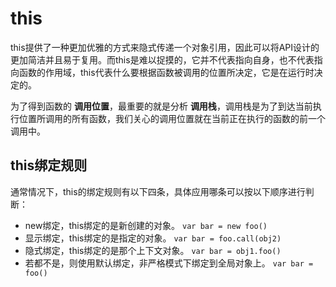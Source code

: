 # this
this提供了一种更加优雅的方式来隐式传递一个对象引用，因此可以将API设计的更加简洁并且易于复用。而this是难以捉摸的，它并不代表指向自身，也不代表指向函数的作用域，this代表什么要根据函数被调用的位置所决定，它是在运行时决定的。

为了得到函数的 **调用位置**，最重要的就是分析 **调用栈**，调用栈是为了到达当前执行位置所调用的所有函数，我们关心的调用位置就在当前正在执行的函数的前一个调用中。

## this绑定规则
通常情况下，this的绑定规则有以下四条，具体应用哪条可以按以下顺序进行判断：
* new绑定，this绑定的是新创建的对象。
`var bar = new foo()`
* 显示绑定，this绑定的是指定的对象。
`var bar = foo.call(obj2)`
* 隐式绑定，this绑定的是那个上下文对象。
`var bar = obj1.foo()`
* 若都不是，则使用默认绑定，非严格模式下绑定到全局对象上。 
`var bar = foo()`

